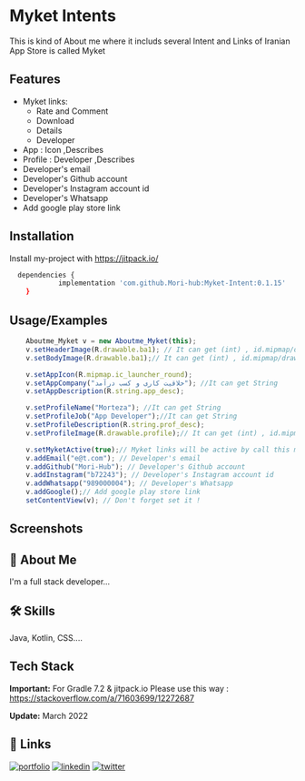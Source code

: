
# Myket Intents

This is kind of About me where it includs several Intent and Links of Iranian App Store is called Myket 

## Features

- Myket links:
    - Rate and Comment
    - Download
    - Details
    - Developer 
- App : Icon ,Describes
- Profile : Developer ,Describes
- Developer's email
- Developer's Github account
- Developer's Instagram account id
- Developer's Whatsapp
- Add google play store link



## Installation

Install my-project with https://jitpack.io/

```bash
  dependencies {
	        implementation 'com.github.Mori-hub:Myket-Intent:0.1.15'
	}
```
    
## Usage/Examples

```javascript
    Aboutme_Myket v = new Aboutme_Myket(this);
    v.setHeaderImage(R.drawable.ba1); // It can get (int) , id.mipmap/drawable/color , png,xml
    v.setBodyImage(R.drawable.ba1);// It can get (int) , id.mipmap/drawable/color , png,xml

    v.setAppIcon(R.mipmap.ic_launcher_round);
    v.setAppCompany("خلاقیت کاری و کسب درآمد"); //It can get String
    v.setAppDescription(R.string.app_desc);

    v.setProfileName("Morteza"); //It can get String
    v.setProfileJob("App Developer");//It can get String
    v.setProfileDescription(R.string.prof_desc);
    v.setProfileImage(R.drawable.profile);// It can get (int) , id.mipmap/drawable/color , png,xml

    v.setMyketActive(true);// Myket links will be active by call this method. Don't need more!
    v.addEmail("e@t.com"); // Developer's email
    v.addGithub("Mori-Hub"); // Developer's Github account
    v.addInstagram("b72243"); // Developer's Instagram account id
    v.addWhatsapp("989000004"); // Developer's Whatsapp
    v.addGoogle();// Add google play store link
    setContentView(v); // Don't forget set it !
```


## Screenshots



## 🚀 About Me
I'm a full stack developer...


## 🛠 Skills
Java, Kotlin, CSS....


## Tech Stack

**Important:** For Gradle 7.2 & jitpack.io Please use this way : https://stackoverflow.com/a/71603699/12272687

**Update:** March 2022


## 🔗 Links
[![portfolio](https://img.shields.io/badge/my_portfolio-000?style=for-the-badge&logo=ko-fi&logoColor=white)](https://github.com/Mori-hub)
[![linkedin](https://img.shields.io/badge/linkedin-0A66C2?style=for-the-badge&logo=linkedin&logoColor=white)](https://www.linkedin.com/)
[![twitter](https://img.shields.io/badge/twitter-1DA1F2?style=for-the-badge&logo=twitter&logoColor=white)](https://twitter.com/)

